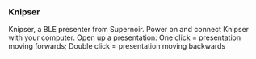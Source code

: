 ### Knipser
Knipser, a BLE presenter from Supernoir. Power on and connect Knipser with your computer. Open up a presentation:
One click = presentation moving forwards; Double click = presentation moving backwards